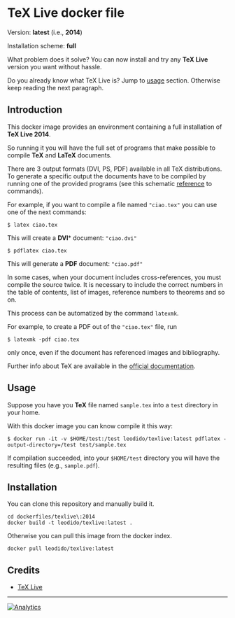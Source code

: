 TeX Live docker file
====================

Version: **latest** (i.e., **2014**)

Installation scheme: **full**

What problem does it solve? You can now install and try any **TeX Live** version you want without hassle.

Do you already know what TeX Live is? Jump to [usage](#usage) section. Otherwise keep reading the next paragraph.

Introduction
------------

This docker image provides an environment containing a full installation of **TeX Live 2014**.

So running it you will have the full set of programs that make possible to compile **TeX** and **LaTeX** documents.

There are 3 output formats (DVI, PS, PDF) available in all TeX distributions. To generate a specific output the documents have to be compiled by running one of the provided programs (see this schematic [reference](https://it.sharelatex.com/learn/Choosing_a_LaTeX_Compiler#Reference_guide) to commands).

For example, if you want to compile a file named `"ciao.tex"` you can use one of the next commands:

```
$ latex ciao.tex
```

This will create a **DVI*** document: `"ciao.dvi"`

```
$ pdflatex ciao.tex
```

This will generate a **PDF** document: `"ciao.pdf"`

In some cases, when your document includes cross-references, you must compile the source twice. It is necessary to include the correct numbers in the table of contents, list of images, reference numbers to theorems and so on.

This process can be automatized by the command `latexmk`.

For example, to create a PDF out of the `"ciao.tex"` file, run

```
$ latexmk -pdf ciao.tex
```

only once, even if the document has referenced images and bibliography.

Further info about TeX are available in the [official documentation](https://www.tug.org/texlive/doc/texlive-en/texlive-en.html).

Usage
-----

Suppose you have you **TeX** file named `sample.tex` into a `test` directory in your home.

With this docker image you can know compile it this way:

```
$ docker run -it -v $HOME/test:/test leodido/texlive:latest pdflatex -output-directory=/test test/sample.tex
```

If compilation succeeded, into your `$HOME/test` directory you will have the resulting files (e.g., `sample.pdf`).


Installation
------------

You can clone this repository and manually build it.

```
cd dockerfiles/texlive\:2014
docker build -t leodido/texlive:latest .
```

Otherwise you can pull this image from the docker index.

```
docker pull leodido/texlive:latest
```

Credits
-------

- [TeX Live](http://www.tug.org/texlive)

---

[![Analytics](https://ga-beacon.appspot.com/UA-49657176-1/dockerfiles/texlive:latest)](https://github.com/igrigorik/ga-beacon)